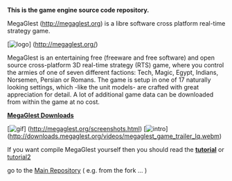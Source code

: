 **This is the game engine source code repository.**

MegaGlest (http://megaglest.org) is a libre software cross
platform real-time strategy game.

[![logo](http://megaglest.org/uploads/megaglest2011/logo/logo.png)]
(http://megaglest.org/)

MegaGlest is an entertaining free (freeware and free software)
and open source cross-platform 3D real-time strategy (RTS) game,
where you control the armies of one of seven different factions:
Tech, Magic, Egypt, Indians, Norsemen, Persian or Romans. The
game is setup in one of 17 naturally looking settings, which
-like the unit models- are crafted with great appreciation for
detail. A lot of additional game data can be downloaded from
within the game at no cost.

[**MegaGlest Downloads**](http://megaglest.org/download.html)

[![gif](http://megaglest.org/uploads/images/screenshots/game_screens.gif)]
(http://megaglest.org/screenshots.html)
[![intro](http://megaglest.org/uploads/images/trailer3.png)]
(http://downloads.megaglest.org/videos/megaglest_game_trailer_lq.webm)

If you want compile MegaGlest yourself then you should read the
[**tutorial**](https://docs.megaglest.org/MG/Development) or
[tutorial2](https://github.com/MegaGlest/megaglest-source/wiki/Git-How-To)


go to the [Main Repository](https://github.com/MegaGlest/megaglest-source)
( e.g. from the fork ... )
